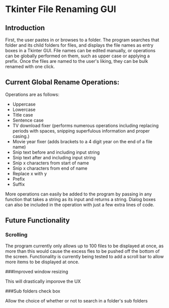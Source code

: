 # Tkinter File Renaming GUI

## Introduction

First, the user pastes in or browses to a folder. The program searches that folder and its child folders for files, and displays the file names as entry boxes in a Tkinter GUI. File names can be edited manually, or operations can be globally performed on them, such as upper case or applying a prefix. Once the files are named to the user's liking, they can be bulk renamed with one click.


## Current Global Rename Operations:

Operations are as follows:
- Uppercase
- Lowercase
- Title case
- Sentence case
- TV download fixer (performs numerous operations including replacing periods with spaces, snipping superfulous information and proper casing.)
- Movie year fixer (adds brackets to a 4 digit year on the end of a file name)
- Snip text before and including input string
- Snip text after and including input string
- Snip x characters from start of name
- Snip x characters from end of name
- Replace x with y
- Prefix
- Suffix

More operations can easily be added to the program by passing in any function that takes a string as its input and returns a string.
Dialog boxes can also be included in the operation with just a few extra lines of code.


## Future Functionality

### Scrolling

The program currently only allows up to 100 files to be displayed at once, as more than this would cause the excess fles to be pushed off the bottom of the screen. Functionality is currently being tested to add a scroll bar to allow more items to be displayed at once.

###Improved window resizing

This will drastically imporove the UX

###Sub folders check box

Allow the choice of whether or not to search in a folder's sub folders
